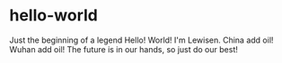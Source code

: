 # hello-world
Just the beginning of a legend
Hello! World! I'm Lewisen.
China add oil! Wuhan add oil!
The future is in our hands, so just do our best!

